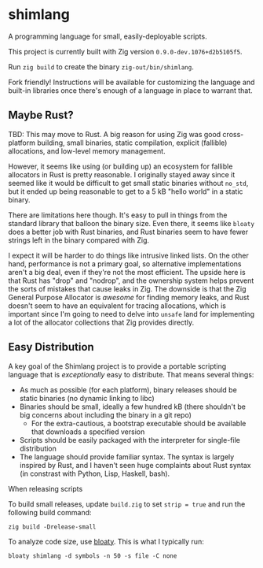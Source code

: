# shimlang
A programming language for small, easily-deployable scripts.

This project is currently built with Zig version `0.9.0-dev.1076+d2b5105f5`.

Run `zig build` to create the binary `zig-out/bin/shimlang`.

Fork friendly! Instructions will be available for customizing the language and
built-in libraries once there's enough of a language in place to warrant that.

## Maybe Rust?

TBD: This may move to Rust. A big reason for using Zig was good cross-platform
building, small binaries, static compilation, explicit (fallible) allocations,
and low-level memory management.

However, it seems like using (or building up) an ecosystem for fallible allocators
in Rust is pretty reasonable. I originally stayed away since it seemed like it
would be difficult to get small static binaries without `no_std`, but it ended
up being reasonable to get to a 5 kB "hello world" in a static binary.

There are limitations here though. It's easy to pull in things from the standard
library that balloon the binary size. Even there, it seems like `bloaty` does
a better job with Rust binaries, and Rust binaries seem to have fewer strings
left in the binary compared with Zig.

I expect it will be harder to do things like intrusive linked lists. On the other
hand, performance is not a primary goal, so alternative implementations aren't
a big deal, even if they're not the most efficient. The upside here is that Rust
has "drop" and "nodrop", and the ownership system helps prevent the sorts of
mistakes that cause leaks in Zig. The downside is that the Zig General Purpose
Allocator is _awesome_ for finding memory leaks, and Rust doesn't seem to have
an equivalent for tracing allocations, which is important since I'm going to
need to delve into `unsafe` land for implementing a lot of the allocator
collections that Zig provides directly.

## Easy Distribution

A key goal of the Shimlang project is to provide a portable scripting language
that is _exceptionally_ easy to distribute. That means several things:

- As much as possible (for each platform), binary releases should be static binaries (no dynamic linking to libc)
- Binaries should be small, ideally a few hundred kB (there shouldn't be big concerns about including the binary in a git repo)
    - For the extra-cautious, a bootstrap executable should be available that downloads a specified version
- Scripts should be easily packaged with the interpreter for single-file distribution
- The language should provide familiar syntax. The syntax is largely inspired by Rust, and I haven't seen
  huge complaints about Rust syntax (in constrast with Python, Lisp, Haskell, bash).

When releasing scripts

To build small releases, update `build.zig` to set `strip = true` and run the
following build command:
```
zig build -Drelease-small
```

To analyze code size, use [bloaty](https://github.com/google/bloaty). This is
what I typically run:
```
bloaty shimlang -d symbols -n 50 -s file -C none
```

